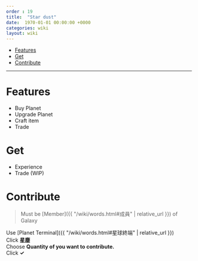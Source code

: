 ```yaml
---
order : 19
title:  "Star dust"
date:  1970-01-01 00:00:00 +0000
categories: wiki
layout: wiki
---
```


- [Features](#Features)
- [Get](#Get)
- [Contribute](#Contribute)
  
---

# Features

- Buy Planet
- Upgrade Planet
- Craft item
- Trade

# Get

- Experience
- Trade (WIP)

# Contribute

> Must be [Member]({{ "/wiki/words.html#成員" | relative_url }}) of Galaxy

Use [Planet Terminal]({{ "/wiki/words.html#星球終端" | relative_url }})  
Click **星塵**  
Choose **Quantity of you want to contribute.**  
Click **✓**
